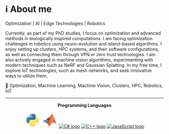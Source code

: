 # :information_source: About me

Optimization | AI | Edge Technologies | Robotics

Currently, as part of my PhD studies, I focus on optimization and advanced methods in biologically inspired computations. I am facing optimization challenges in robotics using neuro-evolution and island-based algorithms. I enjoy setting up clusters, HPC systems, and their software configurations, as well as connecting them through VPN or zero trust technologies. I am also actively engaged in machine vision algorithms, experimenting with modern techniques such as NeRF and Gaussian Splatting. In my free time, I explore IoT technologies, such as mesh networks, and seek innovative ways to utilize them.

:large_blue_diamond: Optimization, Machine Learning, Machine Vision, Clusters, HPC, Robotics, IoT

---

<p align="center"> <b> Programming Languages </b> </p>

<p align="center">
<a href="https://www.python.org/"><img src="https://github.com/devicons/devicon/blob/master/icons/python/python-original.svg" alt="Python logo" width="50wv" height="50hw"/></a>
<a href="https://www.mathworks.com/products/matlab.html"><img src="https://github.com/devicons/devicon/blob/master/icons/matlab/matlab-original.svg" alt="Matlab logo" width="50wv" height="50hw"/></a>
<a href="https://learn.microsoft.com/en-us/dotnet/csharp/"><img src="https://cdn.cdnlogo.com/logos/c/27/c.svg" alt="C# logo" width="50wv" height="50hw"/></a>
<a href="https://learn.microsoft.com/en-us/cpp/?view=msvc-170"><img src="https://cdn.cdnlogo.com/logos/c/76/c.svg" alt="C++ logo" width="50wv" height="50hw"/></a>
<a href="https://developer.mozilla.org/en-US/docs/Web/JavaScript"><img src="https://upload.wikimedia.org/wikipedia/commons/9/99/Unofficial_JavaScript_logo_2.svg" alt="JavaScript logo" width="50wv" height="50hw"/></a>
</p>
